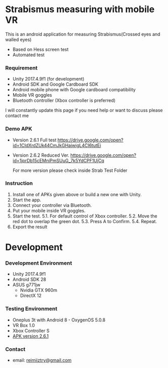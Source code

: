 # Strabismus measuring with mobile VR

This is an android application for measuring Strabismus(Crossed eyes and walled eyes)
  - Based on Hess screen test
  - Automated test

### Requirement

  - Unity 2017.4.9f1 (for development)
  - Android SDK and Google Cardboard SDK
  - Android mobile phone with Google cardboard compatibility
  - Mobile VR goggles
  - Bluetooth controller (Xbox controller is preferred)

I will constantly update this page if you need help or want to discuss please contact me

### Demo APK
  - Version 2.6.1 Full test
    https://drive.google.com/open?id=1CIdXrdZUk44CmJkGHajwigL4CI6tutEi
  - Version 2.6.2 Reduced Ver.
    https://drive.google.com/open?id=1jprDb15cEMniPmSUuG_7k5YdCPF1UjCq
    
    For more version please check inside Strab Test Folder
    
### Instruction
1. Install one of APKs given above or build a new one with Unity.
2. Start the app.
3. Connect your controller via Bluetooth.
4. Put your mobile inside VR goggles.
5. Start the test.
   5.1. For default control of Xbox controller.
   5.2. Move the red dot to overlap the green dot.
   5.3. Press A to Confirm.
   5.4. Repeat.
6. Export the result

    
# Development

### Development Environment
  - Unity 2017.4.9f1
  - Android SDK 28
  - ASUS g771jw
    - Nvidia GTX 960m
    - DirectX 12

### Testing Environment
  - Oneplus 3t with Android 8 - OxygenOS 5.0.8
  - VR Box 1.0
  - Xbox Controller S
  - [APK version 2.6.1](https://drive.google.com/open?id=1CIdXrdZUk44CmJkGHajwigL4CI6tutEi)


### Contact
 - email: reimiiztry@gmail.com
